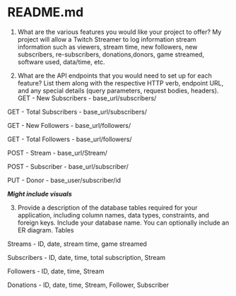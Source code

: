 # README.md
1. What are the various features you would like your project to offer? 
My project will allow a Twitch Streamer to log information stream information such as viewers, stream time, new followers, new subscribers, re-subscribers, donations,donors, game streamed, software used, data/time, etc.

2. What are the API endpoints that you would need to set up for each feature? List them along with the respective HTTP verb, endpoint URL, and any special details (query parameters, request bodies, headers). 
GET - New Subscribers - base_url/subscribers/<date>

GET - Total Subscribers - base_url/subscribers/

GET - New Followers - base_url/followers/<date>

GET - Total Followers - base_url/followers/

POST - Stream - base_url/Stream/

POST - Subscriber - base_url/subscriber/

PUT - Donor - base_user/subscriber/id


***Might include visuals***


3. Provide a description of the database tables required for your application, including column names, data types, constraints, and foreign keys. Include your database name. You can optionally include an ER diagram. 
Tables

Streams - ID, date, stream time, game streamed

Subscribers - ID, date, time, total subscription, Stream

Followers - ID, date, time, Stream

Donations - ID, date, time, Stream, Follower, Subscriber